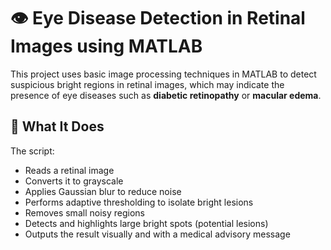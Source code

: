 # 👁️ Eye Disease Detection in Retinal Images using MATLAB

This project uses basic image processing techniques in MATLAB to detect suspicious bright regions in retinal images, which may indicate the presence of eye diseases such as **diabetic retinopathy** or **macular edema**.

## 🧠 What It Does

The script:
- Reads a retinal image
- Converts it to grayscale
- Applies Gaussian blur to reduce noise
- Performs adaptive thresholding to isolate bright lesions
- Removes small noisy regions
- Detects and highlights large bright spots (potential lesions)
- Outputs the result visually and with a medical advisory message
